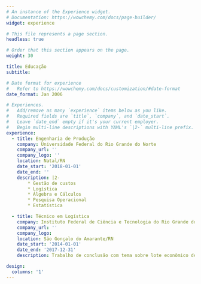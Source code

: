```yaml
---
# An instance of the Experience widget.
# Documentation: https://wowchemy.com/docs/page-builder/
widget: experience

# This file represents a page section.
headless: true

# Order that this section appears on the page.
weight: 30

title: Educação
subtitle:

# Date format for experience
#   Refer to https://wowchemy.com/docs/customization/#date-format
date_format: Jan 2006

# Experiences.
#   Add/remove as many `experience` items below as you like.
#   Required fields are `title`, `company`, and `date_start`.
#   Leave `date_end` empty if it's your current employer.
#   Begin multi-line descriptions with YAML's `|2-` multi-line prefix.
experience:
  - title: Engenharia de Produção
    company: Universidade Federal do Rio Grande do Norte
    company_url: ''
    company_logo: ''
    location: Natal/RN
    date_start: '2018-01-01'
    date_end: ''
    description: |2-
        * Gestão de custos
        * Logística
        * Álgebra e Cálculos
        * Pesquisa Operacional
        * Estatística

  - title: Técnico em Logística
    company: Instituto Federal de Ciência e Tecnologia do Rio Grande do Norte
    company_url: ''
    company_logo: 
    location: São Gonçalo do Amarante/RN
    date_start: '2014-01-01'
    date_end: '2017-12-31'
    description: Trabalho de conclusão com tema sobre lote econômico de compras (LEC)

design:
  columns: '1'
---
```

